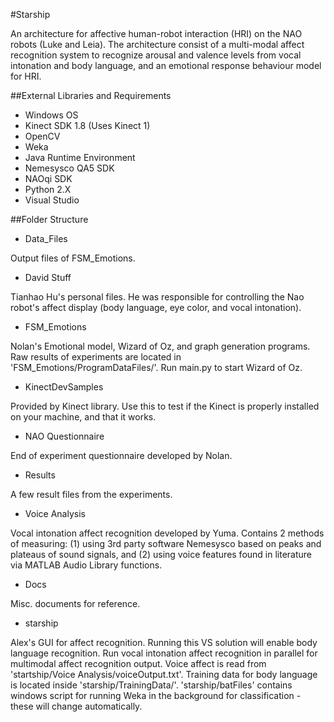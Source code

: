 #Starship

An architecture for affective human-robot interaction (HRI) on the NAO robots (Luke and Leia). The architecture consist of a multi-modal affect recognition system to recognize arousal and valence levels from vocal intonation and body language, and an emotional response behaviour model for HRI.

##External Libraries and Requirements

* Windows OS
* Kinect SDK 1.8 (Uses Kinect 1)
* OpenCV
* Weka
* Java Runtime Environment
* Nemesysco QA5 SDK
* NAOqi SDK
* Python 2.X
* Visual Studio

##Folder Structure

* Data_Files

Output files of FSM_Emotions.

* David Stuff

Tianhao Hu's personal files. He was responsible for controlling the Nao robot's affect display (body language, eye color, and vocal intonation).

* FSM_Emotions

Nolan's Emotional model, Wizard of Oz, and graph generation programs. Raw results of experiments are located in 'FSM_Emotions/ProgramDataFiles/'. Run main.py to start Wizard of Oz.

* KinectDevSamples

Provided by Kinect library. Use this to test if the Kinect is properly installed on your machine, and that it works.

* NAO Questionnaire

End of experiment questionnaire developed by Nolan.

* Results

A few result files from the experiments.

* Voice Analysis

Vocal intonation affect recognition developed by Yuma. Contains 2 methods of measuring: (1) using 3rd party software Nemesysco based on peaks and plateaus of sound signals, and (2) using voice features found in literature via MATLAB Audio Library functions.

* Docs

Misc. documents for reference.

* starship

Alex's GUI for affect recognition. Running this VS solution will enable body language recognition. Run vocal intonation affect recognition in parallel for multimodal affect recognition output. Voice affect is read from 'startship/Voice Analysis/voiceOutput.txt'. Training data for body language is located inside 'starship/TrainingData/'. 'starship/batFiles' contains windows script for running Weka in the background for classification - these will change automatically.
